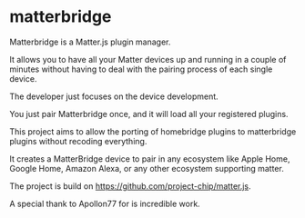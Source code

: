 # matterbridge

Matterbridge is a Matter.js plugin manager. 

It allows you to have all your Matter devices up and running in a couple of minutes without
having to deal with the pairing process of each single device. 

The developer just focuses on the device development.

You just pair Matterbridge once, and it will load all your registered plugins.

This project aims to allow the porting of homebridge plugins to matterbridge plugins without recoding everything.

It creates a MatterBridge device to pair in any ecosystem like Apple Home, Google Home, Amazon Alexa, or 
any other ecosystem supporting matter.

The project is build on https://github.com/project-chip/matter.js. 

A special thank to Apollon77 for is incredible work.